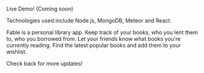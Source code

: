 Live Demo! (Coming soon)

Technologies used include Node.js, MongoDB, Meteor and React.

Fable is a personal library app. Keep track of your books, who you lent them to, who you borrowed from. Let your friends know what books you're currently reading. Find the latest popular books and add them to your wishlist.

Check back for more updates!

